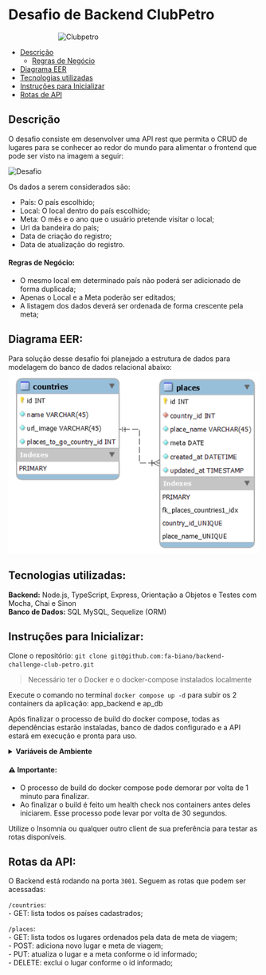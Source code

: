 # Desafio de Backend ClubPetro

<img src="./img/logo-clubpetro.png" style="margin-left: 100px" alt="Clubpetro" width="300">

- [Descrição](#descrição)
  - [Regras de Negócio](#regras-de-negócio)
- [Diagrama EER](#Diagrama-EER)
- [Tecnologias utilizadas](#tecnologias-utilizadas)
- [Instruções para Inicializar](#instruções-para-inicializar)
- [Rotas de API](#rotas-da-API)

## Descrição

O desafio consiste em desenvolver uma API rest que permita o CRUD de lugares para se conhecer ao redor do mundo para alimentar o frontend que pode ser visto na imagem a seguir:

<img src="./img/challenge.png" alt="Desafio" >

Os dados a serem considerados são:

- País: O país escolhido;
- Local: O local dentro do país escolhido;
- Meta: O mês e o ano que o usuário pretende visitar o local;
- Url da bandeira do país;
- Data de criação do registro;
- Data de atualização do registro.

#### Regras de Negócio:

- O mesmo local em determinado país não poderá ser adicionado de forma duplicada;
- Apenas o Local e a Meta poderão ser editados;
- A listagem dos dados deverá ser ordenada de forma crescente pela meta;

## Diagrama EER:

Para solução desse desafio foi planejado a estrutura de dados para modelagem do banco de dados relacional abaixo: </br>
<img src="./img/diagrama_EER.png" alt="Diagrama-EER" >

## Tecnologias utilizadas:

  **Backend:** Node.js, TypeScript, Express, Orientação a Objetos e Testes com Mocha, Chai e Sinon </br>
  **Banco de Dados:** SQL MySQL, Sequelize (ORM) </br>

## Instruções para Inicializar:

  Clone o repositório: `git clone git@github.com:fa-biano/backend-challenge-club-petro.git`
  
  > Necessário ter o Docker e o docker-compose instalados localmente

  Execute o comando no terminal `docker compose up -d` para subir os 2 containers da aplicação: app_backend e ap_db 

  Após finalizar o processo de build do docker compose, todas as dependências estarão instaladas, banco de dados configurado e a API estará em execução e pronta para uso.

  <details>
    <summary><strong>Variáveis de Ambiente</strong></summary></br>
    Não há necessidade de configurar um arquivo .env nesse projeto. </br>
    No entanto, caso haja necessidade de fazer alguma alteração, crie um arquivo .env com as variáveis abaixo:

    `API_PORT=3001`
    `MYSQL_HOST=app_db`
    `MYSQL_PORT=3306`
    `MYSQL_USER=root`
    `MYSQL_PASSWORD=password`
    `MYSQL_DB_NAME=CLUB_PETRO`
  </details>

  #### ⚠️ Importante:
  * O processo de build do docker compose pode demorar por volta de 1 minuto para finalizar. </br>
  * Ao finalizar o build é feito um health check nos containers antes deles iniciarem. Esse processo pode levar por volta de 30 segundos.

  Utilize o Insomnia ou qualquer outro client de sua preferência para testar as rotas disponíveis.

## Rotas da API:

O Backend está rodando na porta `3001`. Seguem as rotas que podem ser acessadas:

  `/countries`: </br>
    - GET: lista todos os países cadastrados; </br>

  `/places`: </br>
    - GET: lista todos os lugares ordenados pela data de meta de viagem; </br>
    - POST: adiciona novo lugar e meta de viagem; </br>
    - PUT: atualiza o lugar e a meta conforme o id informado; </br>
    - DELETE: exclui o lugar conforme o id informado; </br>

